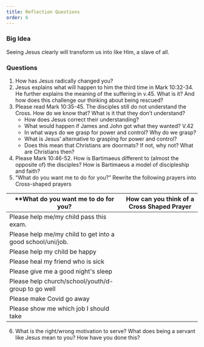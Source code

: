 ```yaml
---
title: Reflection Questions
order: 6
---
```


### Big Idea 
Seeing Jesus clearly will transform us into like Him, a slave of all.  


### Questions 
1. How has Jesus radically changed you? 
2. Jesus explains what will happen to him the third time in Mark 10:32-34. He further explains the meaning of the suffering in v.45. What is it? And how does this challenge our thinking about being rescued? 
3. Please read Mark 10:35-45. The disciples still do not understand the Cross. How do we know that? What is it that they don’t understand? 
    - How does Jesus correct their understanding? 
    - What would happen if James and John got what they wanted? V.42
    - In what ways do we grasp for power and control? Why do we grasp? 
    - What is Jesus’ alternative to grasping for power and control? 
    - Does this mean that Christians are doormats? If not, why not? What are Christians then? 
4. Please Mark 10:46-52. How is Bartimaeus different to (almost the opposite of) the disciples? How is Bartimaeus a model of discipleship and faith? 
5. “What do you want me to do for you?” Rewrite the following prayers into Cross-shaped prayers 

| **What do you want me to do for you? | How can you think of a Cross Shaped Prayer |
| ------------- | ------------- |
| Please help me/my child pass this exam.  |   |
| Please help me/my child to get into a good school/uni/job.  |   |
| Please help my child be happy  |   |
| Please heal my friend who is sick  |   |
| Please give me a good night's sleep  |   |
| Please help church/school/youth/d-group to go well  |   |
| Please make Covid go away  |   |
| Please show me which job I should take |   |

6. What is the right/wrong motivation to serve? What does being a servant like Jesus mean to you? How have you done this?  

